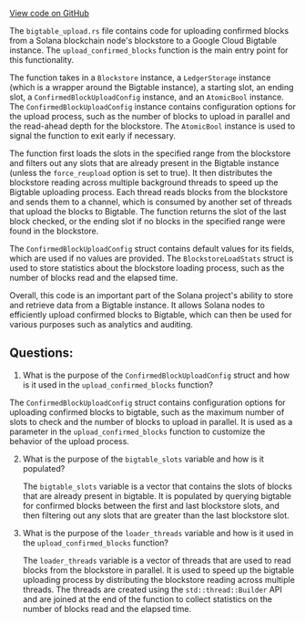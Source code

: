 [View code on GitHub](https://github.com/solana-labs/solana/blob/master/ledger/src/bigtable_upload.rs)

The `bigtable_upload.rs` file contains code for uploading confirmed blocks from a Solana blockchain node's blockstore to a Google Cloud Bigtable instance. The `upload_confirmed_blocks` function is the main entry point for this functionality. 

The function takes in a `Blockstore` instance, a `LedgerStorage` instance (which is a wrapper around the Bigtable instance), a starting slot, an ending slot, a `ConfirmedBlockUploadConfig` instance, and an `AtomicBool` instance. The `ConfirmedBlockUploadConfig` instance contains configuration options for the upload process, such as the number of blocks to upload in parallel and the read-ahead depth for the blockstore. The `AtomicBool` instance is used to signal the function to exit early if necessary.

The function first loads the slots in the specified range from the blockstore and filters out any slots that are already present in the Bigtable instance (unless the `force_reupload` option is set to true). It then distributes the blockstore reading across multiple background threads to speed up the Bigtable uploading process. Each thread reads blocks from the blockstore and sends them to a channel, which is consumed by another set of threads that upload the blocks to Bigtable. The function returns the slot of the last block checked, or the ending slot if no blocks in the specified range were found in the blockstore.

The `ConfirmedBlockUploadConfig` struct contains default values for its fields, which are used if no values are provided. The `BlockstoreLoadStats` struct is used to store statistics about the blockstore loading process, such as the number of blocks read and the elapsed time. 

Overall, this code is an important part of the Solana project's ability to store and retrieve data from a Bigtable instance. It allows Solana nodes to efficiently upload confirmed blocks to Bigtable, which can then be used for various purposes such as analytics and auditing.
## Questions: 
 1. What is the purpose of the `ConfirmedBlockUploadConfig` struct and how is it used in the `upload_confirmed_blocks` function?
   
   The `ConfirmedBlockUploadConfig` struct contains configuration options for uploading confirmed blocks to bigtable, such as the maximum number of slots to check and the number of blocks to upload in parallel. It is used as a parameter in the `upload_confirmed_blocks` function to customize the behavior of the upload process.

2. What is the purpose of the `bigtable_slots` variable and how is it populated?
   
   The `bigtable_slots` variable is a vector that contains the slots of blocks that are already present in bigtable. It is populated by querying bigtable for confirmed blocks between the first and last blockstore slots, and then filtering out any slots that are greater than the last blockstore slot.

3. What is the purpose of the `loader_threads` variable and how is it used in the `upload_confirmed_blocks` function?
   
   The `loader_threads` variable is a vector of threads that are used to read blocks from the blockstore in parallel. It is used to speed up the bigtable uploading process by distributing the blockstore reading across multiple threads. The threads are created using the `std::thread::Builder` API and are joined at the end of the function to collect statistics on the number of blocks read and the elapsed time.